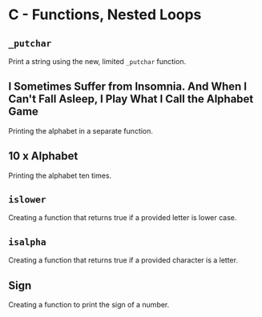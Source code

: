 # C - Functions, Nested Loops

## `_putchar`
Print a string using the new, limited `_putchar` function.

## I Sometimes Suffer from Insomnia. And When I Can't Fall Asleep, I Play What I Call the Alphabet Game
Printing the alphabet in a separate function.

## 10 x Alphabet
Printing the alphabet ten times.

## `islower`
Creating a function that returns true if a provided letter is lower case.

## `isalpha`
Creating a function that returns true if a provided character is a letter.

## Sign
Creating a function to print the sign of a number.
